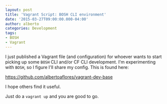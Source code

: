 ```yaml
---
layout: post
title: 'Vagrant Script: BOSH CLI environment'
date: '2015-03-27T09:00:00.000-04:00'
author: alberto
categories: Development
tags:
- BOSH
- Vagrant
---
```


I just published a Vagrant file (and configuration) for whoever wants to start picking up some ```BOSH``` CLI and/or CF CLI development. I'm experimenting with ```BOSH```, so I figure I'll share my config. This is found here:

https://github.com/albertoaflores/vagrant-dev-base

I hope others find it useful.

Just do a ```vagrant up``` and you are good to go.